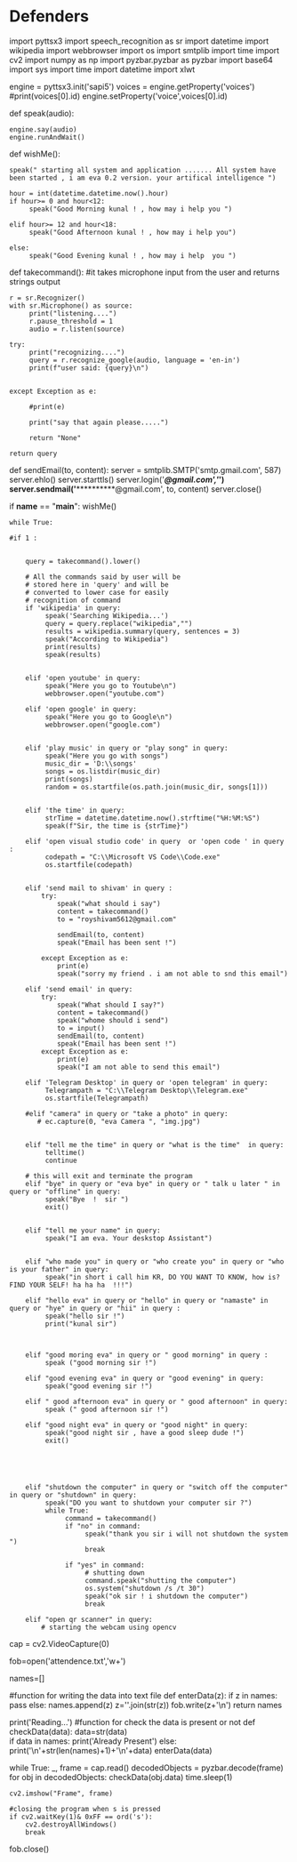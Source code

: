 # Defenders
import pyttsx3
import speech_recognition as sr
import datetime
import wikipedia
import webbrowser
import os
import smtplib
import time
import cv2
import numpy as np
import pyzbar.pyzbar as pyzbar
import base64
import sys
import time
import datetime
import xlwt

engine = pyttsx3.init('sapi5')
voices = engine.getProperty('voices')
#print(voices[0].id)
engine.setProperty('voice',voices[0].id)


def speak(audio):

    engine.say(audio)
    engine.runAndWait()

    



def wishMe():

    speak(" starting all system and application ....... All system have been started , i am eva 0.2 version. your artifical intelligence ")  
    
    hour = int(datetime.datetime.now().hour) 
    if hour>= 0 and hour<12: 
         speak("Good Morning kunal ! , how may i help you ") 
   
    elif hour>= 12 and hour<18: 
         speak("Good Afternoon kunal ! , how may i help you")    
   
    else: 
         speak("Good Evening kunal ! , how may i help  you ") 

    

     
    
              

def takecommand():
    #it takes microphone input from the user and returns strings output

    r = sr.Recognizer()
    with sr.Microphone() as source:
         print("listening....")
         r.pause_threshold = 1
         audio = r.listen(source)

    try:
         print("recognizing....")
         query = r.recognize_google(audio, language = 'en-in')
         print(f"user said: {query}\n")
 

    except Exception as e:

         #print(e)
 
         print("say that again please.....")
    
         return "None" 

    return query

def sendEmail(to, content):
     server = smtplib.SMTP('smtp.gmail.com', 587)
     server.ehlo()
     server.starttls()
     server.login('*************@gmail.com','***************')
     server.sendmail('************@gmail.com', to, content)
     server.close()





if __name__ == "__main__":
    wishMe()
       
    while True:
    
    #if 1 :
       
          
        query = takecommand().lower() 
          
        # All the commands said by user will be  
        # stored here in 'query' and will be 
        # converted to lower case for easily  
        # recognition of command
        if 'wikipedia' in query: 
             speak('Searching Wikipedia...') 
             query = query.replace("wikipedia","")
             results = wikipedia.summary(query, sentences = 3) 
             speak("According to Wikipedia")  
             print(results) 
             speak(results) 

        
        elif 'open youtube' in query: 
             speak("Here you go to Youtube\n") 
             webbrowser.open("youtube.com") 
  
        elif 'open google' in query:  
             speak("Here you go to Google\n") 
             webbrowser.open("google.com") 
        

        elif 'play music' in query or "play song" in query: 
             speak("Here you go with songs") 
             music_dir = 'D:\\songs'
             songs = os.listdir(music_dir) 
             print(songs) 
             random = os.startfile(os.path.join(music_dir, songs[1])) 

        
        elif 'the time' in query: 
             strTime = datetime.datetime.now().strftime("%H:%M:%S")     
             speak(f"Sir, the time is {strTime}")

        elif 'open visual studio code' in query  or 'open code ' in query :
             codepath = "C:\\Microsoft VS Code\\Code.exe" 
             os.startfile(codepath)


        elif 'send mail to shivam' in query :
            try:
                speak("what should i say")
                content = takecommand()
                to = "royshivam5612@gmail.com"

                sendEmail(to, content)
                speak("Email has been sent !")

            except Exception as e:
                print(e)
                speak("sorry my friend . i am not able to snd this email") 

        elif 'send email' in query:
            try: 
                speak("What should I say?") 
                content = takecommand() 
                speak("whome should i send") 
                to = input()     
                sendEmail(to, content) 
                speak("Email has been sent !") 
            except Exception as e: 
                print(e) 
                speak("I am not able to send this email") 

        elif 'Telegram Desktop' in query or 'open telegram' in query:
             Telegrampath = "C:\\Telegram Desktop\\Telegram.exe"
             os.startfile(Telegrampath) 

        #elif "camera" in query or "take a photo" in query: 
           # ec.capture(0, "eva Camera ", "img.jpg")     

          
        elif "tell me the time" in query or "what is the time"  in query: 
             telltime()
             continue
          
        # this will exit and terminate the program 
        elif "bye" in query or "eva bye" in query or " talk u later " in query or "offline" in query: 
             speak("Bye  !  sir ") 
             exit()


        elif "tell me your name" in query: 
             speak("I am eva. Your deskstop Assistant") 


        elif "who made you" in query or "who create you" in query or "who is your father" in query:
             speak("in short i call him KR, DO YOU WANT TO KNOW, how is? FIND YOUR SELF! ha ha ha  !!!")

        elif "hello eva" in query or "hello" in query or "namaste" in query or "hye" in query or "hii" in query :
             speak("hello sir !")
             print("kunal sir")

        

        elif "good moring eva" in query or " good morning" in query :
             speak ("good morning sir !")

        elif "good evening eva" in query or "good evening" in query:
             speak("good evening sir !")

        elif " good afternoon eva" in query or " good afternoon" in query:
             speak (" good afternoon sir !") 

        elif "good night eva" in query or "good night" in query:
             speak("good night sir , have a good sleep dude !")
             exit()


       


        elif "shutdown the computer" in query or "switch off the computer" in query or "shutdown" in query:
             speak("DO you want to shutdown your computer sir ?")
             while True:
                  command = takecommand()
                  if "no" in command:
                       speak("thank you sir i will not shutdown the system ") 
                       break

                  if "yes" in command:
                       # shutting down
                       command.speak("shutting the computer")
                       os.system("shutdown /s /t 30")
                       speak("ok sir ! i shutdown the computer")
                       break

        elif "open qr scanner" in query:
            # starting the webcam using opencv 
            
            
            
            
cap = cv2.VideoCapture(0)

fob=open('attendence.txt','w+')

names=[]

#function for writing the data into text file
def enterData(z):
    if z in names:
        pass
    else:
        names.append(z)
        z=''.join(str(z))
        fob.write(z+'\n')
    return names

print('Reading...')
#function for check the data is present or not
def checkData(data):
    data=str(data)    
    if data in names:
        print('Already Present')
    else:
        print('\n'+str(len(names)+1)+'\n'+data)
        enterData(data)
  
while True:
    _, frame = cap.read() 
    decodedObjects = pyzbar.decode(frame)
    for obj in decodedObjects:
        checkData(obj.data)
        time.sleep(1)
       
    cv2.imshow("Frame", frame)

    #closing the program when s is pressed
    if cv2.waitKey(1)& 0xFF == ord('s'):
        cv2.destroyAllWindows()
        break
    
fob.close()





    
  

                       

          

                    
                      
          
             

     








                           


                                    



               



        


                     


                

          
            

        

             

      









    


